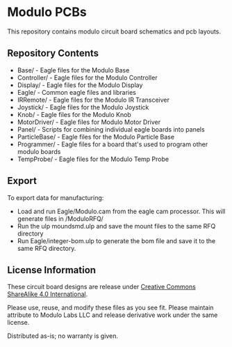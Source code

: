 Modulo PCBs
===

This repository contains modulo circuit board schematics and pcb layouts.

Repository Contents
---

* Base/ - Eagle files for the Modulo Base
* Controller/ - Eagle files for the Modulo Controller
* Display/ - Eagle files for the Modulo Display
* Eagle/ - Common eagle files and libraries
* IRRemote/ - Eagle files for the Modulo IR Transceiver
* Joystick/ - Eagle files for the Modulo Joystick
* Knob/ - Eagle files for the Modulo Knob
* MotorDriver/ - Eagle files for Modulo Motor Driver
* Panel/ - Scripts for combining individual eagle boards into panels
* ParticleBase/ - Eagle files for the Modulo Particle Base
* Programmer/ - Eagle files for a board that's used to program other modulo boards
* TempProbe/ - Eagle files for the Modulo Temp Probe


Export
---

To export data for manufacturing:

* Load and run Eagle/Modulo.cam from the eagle cam processor. This will generate files in <Board>/Modulo<Board>RFQ/
* Run the ulp moundsmd.ulp and save the mount files to the same RFQ directory
* Run Eagle/integer-bom.ulp to generate the bom file and save it to the same RFQ directory.


License Information
-------------------
These circuit board designs are release under  [Creative Commons ShareAlike 4.0 International](https://creativecommons.org/licenses/by-sa/4.0/).

Please use, reuse, and modify these files as you see fit. Please maintain attribute to Modulo Labs LLC and release derivative work under the same license.

Distributed as-is; no warranty is given.
